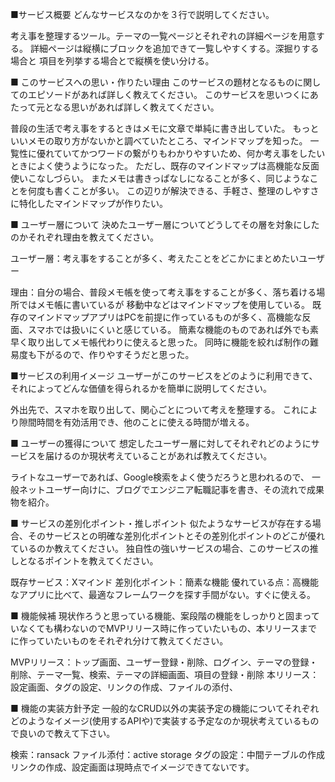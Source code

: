 ■サービス概要
どんなサービスなのかを３行で説明してください。

考え事を整理するツール。テーマの一覧ページとそれぞれの詳細ページを用意する。
詳細ページは縦横にブロックを追加できて一覧しやすくする。深掘りする場合と
項目を列挙する場合とで縦横を使い分ける。

■ このサービスへの思い・作りたい理由
このサービスの題材となるものに関してのエピソードがあれば詳しく教えてください。
このサービスを思いつくにあたって元となる思いがあれば詳しく教えてください。

普段の生活で考え事をするときはメモに文章で単純に書き出していた。
もっといいメモの取り方がないかと調べていたところ、マインドマップを知った。
一覧性に優れていてかつワードの繋がりもわかりやすいため、何か考え事をしたいときによく使うようになった。
ただし、既存のマインドマップは高機能な反面使いこなしづらい。
またメモは書きっぱなしになることが多く、同じようなことを何度も書くことが多い。
この辺りが解決できる、手軽さ、整理のしやすさに特化したマインドマップが作りたい。

■ ユーザー層について
決めたユーザー層についてどうしてその層を対象にしたのかそれぞれ理由を教えてください。

ユーザー層：考え事をすることが多く、考えたことをどこかにまとめたいユーザー

理由：自分の場合、普段メモ帳を使って考え事をすることが多く、落ち着ける場所ではメモ帳に書いているが
移動中などはマインドマップを使用している。
既存のマインドマップアプリはPCを前提に作っているものが多く、高機能な反面、スマホでは扱いにくいと感じている。
簡素な機能のものであれば外でも素早く取り出してメモ帳代わりに使えると思った。
同時に機能を絞れば制作の難易度も下がるので、作りやすそうだと思った。

■サービスの利用イメージ
ユーザーがこのサービスをどのように利用できて、それによってどんな価値を得られるかを簡単に説明してください。

外出先で、スマホを取り出して、関心ごとについて考えを整理する。
これにより隙間時間を有効活用でき、他のことに使える時間が増える。

■ ユーザーの獲得について
想定したユーザー層に対してそれぞれどのようにサービスを届けるのか現状考えていることがあれば教えてください。

ライトなユーザーであれば、Google検索をよく使うだろうと思われるので、
一般ネットユーザー向けに、ブログでエンジニア転職記事を書き、その流れで成果物を紹介。

■ サービスの差別化ポイント・推しポイント
似たようなサービスが存在する場合、そのサービスとの明確な差別化ポイントとその差別化ポイントのどこが優れているのか教えてください。
独自性の強いサービスの場合、このサービスの推しとなるポイントを教えてください。

既存サービス：Xマインド
差別化ポイント：簡素な機能
優れている点：高機能なアプリに比べて、最適なフレームワークを探す手間がない。すぐに使える。

■ 機能候補
現状作ろうと思っている機能、案段階の機能をしっかりと固まっていなくても構わないのでMVPリリース時に作っていたいもの、本リリースまでに作っていたいものをそれぞれ分けて教えてください。

MVPリリース：トップ画面、ユーザー登録・削除、ログイン、テーマの登録・削除、テーマ一覧、検索、テーマの詳細画面、項目の登録・削除
本リリース：設定画面、タグの設定、リンクの作成、ファイルの添付、

■ 機能の実装方針予定
一般的なCRUD以外の実装予定の機能についてそれぞれどのようなイメージ(使用するAPIや)で実装する予定なのか現状考えているもので良いので教えて下さい。

検索：ransack
ファイル添付：active storage
タグの設定：中間テーブルの作成
リンクの作成、設定画面は現時点でイメージできてないです。

